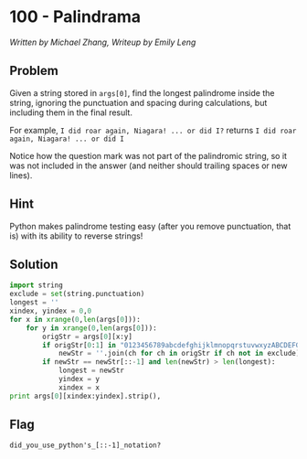 # 100 - Palindrama

*Written by Michael Zhang, Writeup by Emily Leng*

## Problem

Given a string stored in `args[0]`, find the longest palindrome inside the string, ignoring the punctuation and spacing during calculations, but including them in the final result.

For example, `I did roar again, Niagara! ... or did I?` returns `I did roar again, Niagara! ... or did I`

Notice how the question mark was not part of the palindromic string, so it was not included in the answer (and neither should trailing spaces or new lines).

## Hint

Python makes palindrome testing easy (after you remove punctuation, that is) with its ability to reverse strings!

## Solution

```python
import string
exclude = set(string.punctuation)
longest = ''
xindex, yindex = 0,0
for x in xrange(0,len(args[0])):
    for y in xrange(0,len(args[0])):
        origStr = args[0][x:y]
        if origStr[0:1] in "0123456789abcdefghijklmnopqrstuvwxyzABCDEFGHIJKLMNOPQRSTUVWXYZ":
            newStr = ''.join(ch for ch in origStr if ch not in exclude).replace(" ","").lower()
        if newStr == newStr[::-1] and len(newStr) > len(longest):
            longest = newStr
            yindex = y
            xindex = x
print args[0][xindex:yindex].strip(),

```

## Flag

`did_you_use_python's_[::-1]_notation?`
